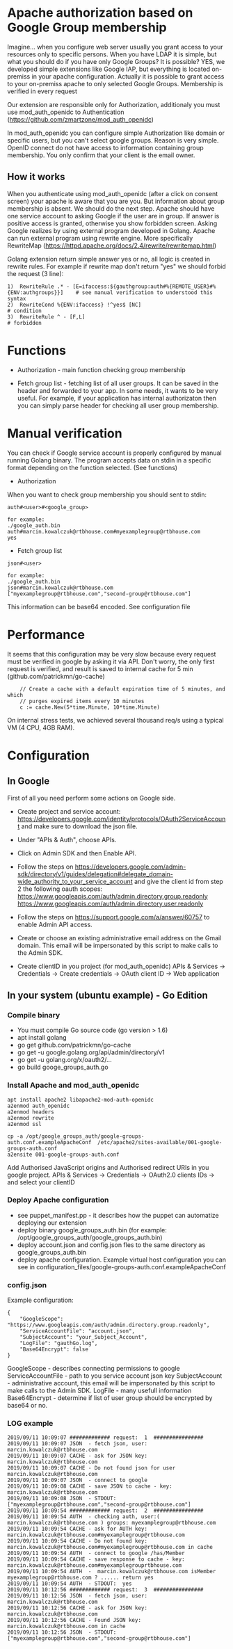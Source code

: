 # Apache authorization based on Google Group membership 
Imagine... when you configure web server usually you grant access to your resources only to specific persons. When you have LDAP it is simple, but what you should do if you have only Google Groups? It is possible?
YES, we developed simple extensions like Google IAP, but everything is located on-premiss in your apache configuration. Actually it is possible to grant access to your on-premiss apache to only selected Google Groups. Membership is verified in every request


Our extension are responsible only for Authorization, additionaly you must use  mod_auth_openidc to Authentication (https://github.com/zmartzone/mod_auth_openidc)

In mod_auth_openidc you can configure simple Authorization like domain or specific users, but you can't select google groups. 
Reason is very simple. OpenID connect do not have access to information containing group membership. You only confirm that your client is the email owner.


## How it works

When you authenticate using mod_auth_openidc (after a click on consent screen) your apache is aware that you are you. But information about group membership is absent. We should do the next step. Apache should have one service account to asking Google if the user are in group. If answer is positive access is granted, otherwise you show forbidden screen. 
Asking Google realizes by using external program developed in Golang. Apache can run external program using rewrite engine. More specifically RewriteMap (https://httpd.apache.org/docs/2.4/rewrite/rewritemap.html)

Golang extension return simple answer yes or no, all logic is created in rewrite rules. For example if rewrite map don't return "yes" we should forbid the request (3 line):

```
1)  RewriteRule .* - [E=ifaccess:${gauthgroup:auth#%{REMOTE_USER}#%{ENV:authgroups}}]    # see manual verification to understood this syntax
2)  RewriteCond %{ENV:ifaccess} !^yes$ [NC]                                              # condition
3)  RewriteRule ^ - [F,L]                                                                # forbidden
```

# Functions

  * Authorization - main function checking group membership

  * Fetch group list - fetching list of all user groups. It can be saved in the header and forwarded to your app. In some needs, it wants to be very useful. For example, if your application has internal authorizaton then you can simply parse header for checking all user group membership.


# Manual verification

You can check if Google service account is properly configured by manual running Golang binary. The program accepts data on stdin in a specific format depending on the function selected. (See functions)

  * Authorization

When you want to check group membership you should sent to stdin:

```
auth#<user>#<google_group>

for example:
./google_auth.bin 
auth#marcin.kowalczuk@rtbhouse.com#myexamplegroup@rtbhouse.com
yes
```

  * Fetch group list 

```
json#<user>

for example:
./google_auth.bin 
json#marcin.kowalczuk@rtbhouse.com
["myexamplegroup@rtbhouse.com","second-group@rtbhouse.com"]
```

This information can be base64 encoded. See configuration file


# Performance 
It seems that this configuration may be very slow because every request must be verified in google by asking it via API.
Don't worry, the only first request is verified, and result is saved to internal cache for 5 min (github.com/patrickmn/go-cache)

```
	// Create a cache with a default expiration time of 5 minutes, and which
	// purges expired items every 10 minutes
	c := cache.New(5*time.Minute, 10*time.Minute)
```

On internal stress tests, we achieved several thousand req/s using a typical VM (4 CPU, 4GB RAM).



# Configuration

## In Google

First of all you need perform some actions on Google side. 

  * Create project and service account: https://developers.google.com/identity/protocols/OAuth2ServiceAccount and make sure to download the json file.
  * Under "APIs & Auth", choose APIs.
  * Click on Admin SDK and then Enable API.
  * Follow the steps on https://developers.google.com/admin-sdk/directory/v1/guides/delegation#delegate_domain-wide_authority_to_your_service_account and give the client id from step 2 the following oauth scopes:
	https://www.googleapis.com/auth/admin.directory.group.readonly
	https://www.googleapis.com/auth/admin.directory.user.readonly
  * Follow the steps on https://support.google.com/a/answer/60757 to enable Admin API access.
  * Create or choose an existing administrative email address on the Gmail domain. This email will be impersonated by this script to make calls to the Admin SDK.

  * Create clientID in you project (for mod_auth_openidc)
    APIs & Services -> Credentials -> Create credentials -> OAuth client ID -> Web application

## In your system (ubuntu example) - Go Edition
### Compile binary
  * You must compile Go source code (go version > 1.6) 
  * apt install golang
  * go get github.com/patrickmn/go-cache
  * go get -u google.golang.org/api/admin/directory/v1
  * go get -u golang.org/x/oauth2/...
  * go build googe_groups_auth.go


### Install Apache and mod_auth_openidc

```
apt install apache2 libapache2-mod-auth-openidc
a2enmod auth_openidc 
a2enmod headers
a2enmod rewrite
a2enmod ssl

cp -a /opt/google_groups_auth/google-groups-auth.conf.exampleApacheConf  /etc/apache2/sites-available/001-google-groups-auth.conf
a2ensite 001-google-groups-auth.conf
```


Add Authorised JavaScript origins and Authorised redirect URIs in you google project.
APIs & Services -> Credentials -> OAuth2.0 clients IDs -> and select your clientID

### Deploy Apache configuration

  * see puppet_manifest.pp - it describes how the puppet can automatize deploying our extension
  * deploy binary google_groups_auth.bin (for example: /opt/google_groups_auth/google_groups_auth.bin)
  * deploy account.json and config.json fles to the same directory as google_groups_auth.bin
  * deploy apache configuration. Example virtual host configuration you can see in configuration_files/google-groups-auth.conf.exampleApacheConf

### config.json

Example configuration:

```
{
	"GoogleScope": "https://www.googleapis.com/auth/admin.directory.group.readonly",
	"ServiceAccountFile": "account.json",
	"SubjectAccount": "your_Subject_Account",
	"LogFile": "gauthGo.log",
	"Base64Encrypt": false
}
```

GoogleScope - describes connecting permissions to google
ServiceAccountFile - path to you service account json key
SubjectAccount - administrative account, this email will be impersonated by this script to make calls to the Admin SDK.
LogFile - many usefull information
Base64Encrypt - determine if list of user group should be encrypted by base64 or no. 

### LOG example

```
2019/09/11 10:09:07 ############# request:  1  ################
2019/09/11 10:09:07 JSON  - fetch json, user: marcin.kowalczuk@rtbhouse.com
2019/09/11 10:09:07 CACHE - ask for JSON key: marcin.kowalczuk@rtbhouse.com
2019/09/11 10:09:07 CACHE - Do not found json for user marcin.kowalczuk@rtbhouse.com
2019/09/11 10:09:07 JSON  - connect to google
2019/09/11 10:09:08 CACHE - save JSON to cache - key: marcin.kowalczuk@rtbhouse.com
2019/09/11 10:09:08 JSON  - STDOUT: ["myexamplegroup@rtbhouse.com","second-group@rtbhouse.com"] 
2019/09/11 10:09:54 ############# request:  2  ################
2019/09/11 10:09:54 AUTH  - checking auth, user:( marcin.kowalczuk@rtbhouse.com ) groups: myexamplegroup@rtbhouse.com
2019/09/11 10:09:54 CACHE - ask for AUTH key: marcin.kowalczuk@rtbhouse.com#myexamplegroup@rtbhouse.com
2019/09/11 10:09:54 CACHE - Do not found key: marcin.kowalczuk@rtbhouse.com#myexamplegroup@rtbhouse.com in cache
2019/09/11 10:09:54 AUTH  - connect to google /has/Member
2019/09/11 10:09:54 CACHE - save response to cache - key: marcin.kowalczuk@rtbhouse.com#myexamplegrouprtbhouse.com
2019/09/11 10:09:54 AUTH  -  marcin.kowalczuk@rtbhouse.com isMember myexamplegroup@rtbhouse.com ? ...... return yes
2019/09/11 10:09:54 AUTH  - STDOUT:  yes
2019/09/11 10:12:56 ############# request:  3  ################
2019/09/11 10:12:56 JSON  - fetch json, user: marcin.kowalczuk@rtbhouse.com
2019/09/11 10:12:56 CACHE - ask for JSON key: marcin.kowalczuk@rtbhouse.com
2019/09/11 10:12:56 CACHE - Found JSON key: marcin.kowalczuk@rtbhouse.com in cache
2019/09/11 10:12:56 JSON  - STDOUT:  ["myexamplegroup@rtbhouse.com","second-group@rtbhouse.com"] 

```